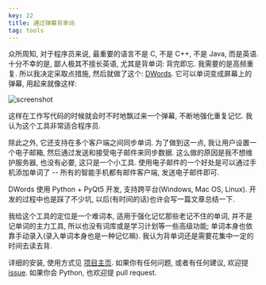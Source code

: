 ```yaml
---
key: 22
title: 通过弹幕背单词
tag: tools
---
```

众所周知, 对于程序员来说, 最重要的语言不是 C, 不是 C++, 不是 Java, 而是英语. 十分不幸的是, 鄙人极其不擅长英语, 尤其是背单词: 背完即忘. 我需要的是高频重复. 所以我决定采取点措施, 然后就做了这个: [DWords](https://github.com/luyuhuang/DWords). 它可以单词变成屏幕上的弹幕, 用起来就像这样:

![screenshot](/assets/images/dwords_1.png)

这样在工作写代码的时候就会时不时地飘过来一个弹幕, 不断地强化重复记忆. 我认为这个工具非常适合程序员.

除此之外, 它还支持在多个客户端之间同步单词. 为了做到这一点, 我让用户设置一个电子邮箱, 然后通过发送和接受电子邮件来同步数据. 这么做的原因是我不想维护服务器, 也没有必要, 这只是一个小工具. 使用电子邮件的一个好处是可以通过手机添加单词了 -- 所有的智能手机都有邮件客户端, 发送电子邮件即可.

DWords 使用 Python + PyQt5 开发, 支持跨平台(Windows, Mac OS, Linux). 开发的过程中也是踩了不少坑, 以后(有时间的话)也许会写一篇文章总结一下.

我给这个工具的定位是一个难词本, 适用于强化记忆那些老记不住的单词, 并不是记单词的主力工具, 所以也没有词库或是学习计划等一些高级功能; 单词本身也依靠手动录入(录入单词本身也是一种记忆嘛). 我认为背单词还是需要花集中一定的时间去读去背.

详细的安装, 使用方式见 [项目主页](https://github.com/luyuhuang/DWords). 如果你有任何问题, 或者有任何建议, 欢迎提 [issue](https://github.com/luyuhuang/DWords/issues). 如果你会 Python, 也欢迎提 pull request.
